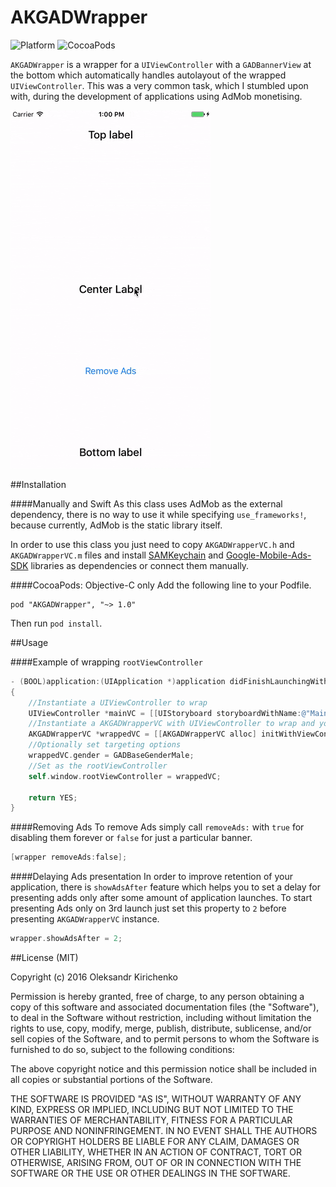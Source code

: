 # AKGADWrapper
![Platform](https://img.shields.io/cocoapods/p/AKGADWrapper.svg)
![CocoaPods](https://img.shields.io/cocoapods/l/AKGADWrapper.svg)

`AKGADWrapper` is a wrapper for a `UIViewController` with a `GADBannerView` at the bottom which automatically handles autolayout of the wrapped `UIViewController`. This was a very common task, which I stumbled upon with, during the development of applications using AdMob monetising.

![AKVideoImageView Example](Resources/example.gif)

##Installation

####Manually and Swift
As this class uses AdMob as the external dependency, there is no way to use it while specifying `use_frameworks!`, because currently, AdMob is the static library itself.

In order to use this class you just need to copy `AKGADWrapperVC.h` and `AKGADWrapperVC.m` files and install [SAMKeychain](https://cocoapods.org/pods/SAMKeychain) and [Google-Mobile-Ads-SDK](https://cocoapods.org/pods/Google-Mobile-Ads-SDK) libraries as dependencies or connect them manually.

####CocoaPods: Objective-C only
Add the following line to your Podfile.

```
pod "AKGADWrapper", "~> 1.0"
```

Then run `pod install`.

##Usage

####Example of wrapping `rootViewController`
```objective-c
- (BOOL)application:(UIApplication *)application didFinishLaunchingWithOptions:(NSDictionary *)launchOptions
{
	//Instantiate a UIViewController to wrap
	UIViewController *mainVC = [[UIStoryboard storyboardWithName:@"Main" bundle:nil] instantiateInitialViewController];
	//Instantiate a AKGADWrapperVC with UIViewController to wrap and your Ad Unit ID 
	AKGADWrapperVC *wrappedVC = [[AKGADWrapperVC alloc] initWithViewController:mainVC adUnitID:@"ca-app-pub-3940256099942544/2934735716"];
	//Optionally set targeting options
	wrappedVC.gender = GADBaseGenderMale;
	//Set as the rootViewController
	self.window.rootViewController = wrappedVC; 
   
	return YES;
}
```

####Removing Ads
To remove Ads simply call `removeAds:` with `true` for disabling them forever or `false` for just a particular banner.
```objective-c
[wrapper removeAds:false];
```

####Delaying Ads presentation
In order to improve retention of your application, there is `showAdsAfter` feature which helps you to set a delay for presenting adds only after some amount of application launches. To start presenting Ads only on 3rd launch just set this property to `2` before presenting `AKGADWrapperVC` instance.
```objective-c
wrapper.showAdsAfter = 2;
```

##License (MIT)

Copyright (c) 2016 Oleksandr Kirichenko

Permission is hereby granted, free of charge, to any person obtaining a copy
of this software and associated documentation files (the "Software"), to deal
in the Software without restriction, including without limitation the rights
to use, copy, modify, merge, publish, distribute, sublicense, and/or sell
copies of the Software, and to permit persons to whom the Software is
furnished to do so, subject to the following conditions:

The above copyright notice and this permission notice shall be included in all
copies or substantial portions of the Software.

THE SOFTWARE IS PROVIDED "AS IS", WITHOUT WARRANTY OF ANY KIND, EXPRESS OR
IMPLIED, INCLUDING BUT NOT LIMITED TO THE WARRANTIES OF MERCHANTABILITY,
FITNESS FOR A PARTICULAR PURPOSE AND NONINFRINGEMENT. IN NO EVENT SHALL THE
AUTHORS OR COPYRIGHT HOLDERS BE LIABLE FOR ANY CLAIM, DAMAGES OR OTHER
LIABILITY, WHETHER IN AN ACTION OF CONTRACT, TORT OR OTHERWISE, ARISING FROM,
OUT OF OR IN CONNECTION WITH THE SOFTWARE OR THE USE OR OTHER DEALINGS IN THE
SOFTWARE.